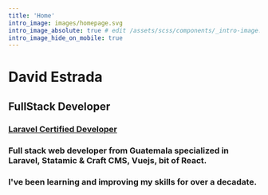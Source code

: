 ```yaml
---
title: 'Home'
intro_image: images/homepage.svg
intro_image_absolute: true # edit /assets/scss/components/_intro-image.scss for full control
intro_image_hide_on_mobile: true
---
```


# David Estrada
## FullStack Developer

###  [**Laravel Certified Developer**](https://exam.laravelcert.com/is/Josue-David-Estrada-Aguilar/certified-since/2020-03-31 "Certification")
### Full stack web developer from Guatemala specialized in Laravel, Statamic & Craft CMS, Vuejs, bit of React.

### I've been learning and improving my skills for over a decadate.
